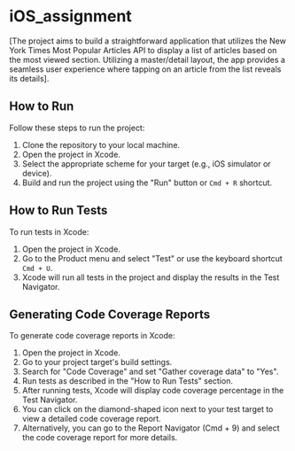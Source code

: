 # iOS_assignment

[The project aims to build a straightforward application that utilizes the New York Times Most Popular Articles API to display a list of articles based on the most viewed section. Utilizing a master/detail layout, the app provides a seamless user experience where tapping on an article from the list reveals its details].

## How to Run

Follow these steps to run the project:

1. Clone the repository to your local machine.
2. Open the project in Xcode.
3. Select the appropriate scheme for your target (e.g., iOS simulator or device).
4. Build and run the project using the "Run" button or `Cmd + R` shortcut.

## How to Run Tests

To run tests in Xcode:

1. Open the project in Xcode.
2. Go to the Product menu and select "Test" or use the keyboard shortcut `Cmd + U`.
3. Xcode will run all tests in the project and display the results in the Test Navigator.

## Generating Code Coverage Reports

To generate code coverage reports in Xcode:

1. Open the project in Xcode.
2. Go to your project target's build settings.
3. Search for "Code Coverage" and set "Gather coverage data" to "Yes".
4. Run tests as described in the "How to Run Tests" section.
5. After running tests, Xcode will display code coverage percentage in the Test Navigator.
6. You can click on the diamond-shaped icon next to your test target to view a detailed code coverage report.
7. Alternatively, you can go to the Report Navigator (Cmd + 9) and select the code coverage report for more details.


